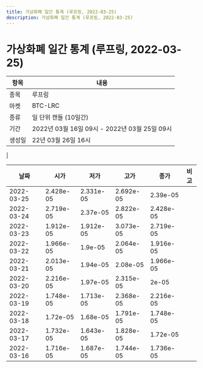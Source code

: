 ```yaml
---
title: 가상화폐 일간 통계 (루프링, 2022-03-25)
description: 가상화폐 일간 통계 (루프링, 2022-03-25)
---
```


가상화폐 일간 통계 (루프링, 2022-03-25)
===

|항목|내용|
|--|--|
|종목|루프링|
|마켓|BTC-LRC|
|종류|일 단위 캔들 (10일간)|
|기간|2022년 03월 16일 09시 - 2022년 03월 25일 09시|
|생성일|22년 03월 26일 16시|
|

|날짜|시가|저가|고가|종가|비고|
|--|--|--|--|--|--|
|2022-03-25|2.428e-05|2.331e-05|2.692e-05|2.39e-05|    |
|2022-03-24|2.719e-05|2.37e-05|2.822e-05|2.428e-05|    |
|2022-03-23|1.912e-05|1.912e-05|3.073e-05|2.719e-05|    |
|2022-03-22|1.966e-05|1.9e-05|2.064e-05|1.916e-05|    |
|2022-03-21|2.013e-05|1.94e-05|2.08e-05|1.966e-05|    |
|2022-03-20|2.216e-05|1.97e-05|2.315e-05|2e-05|    |
|2022-03-19|1.748e-05|1.713e-05|2.368e-05|2.216e-05|    |
|2022-03-18|1.72e-05|1.68e-05|1.791e-05|1.748e-05|    |
|2022-03-17|1.732e-05|1.643e-05|1.828e-05|1.72e-05|    |
|2022-03-16|1.716e-05|1.687e-05|1.744e-05|1.736e-05|    |
